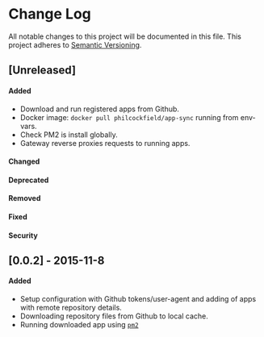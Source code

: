 # Change Log
All notable changes to this project will be documented in this file.
This project adheres to [Semantic Versioning](http://semver.org/).


## [Unreleased]
#### Added
- Download and run registered apps from Github.
- Docker image: `docker pull philcockfield/app-sync` running from env-vars.
- Check PM2 is install globally.
- Gateway reverse proxies requests to running apps.

#### Changed
#### Deprecated
#### Removed
#### Fixed
#### Security

## [0.0.2] - 2015-11-8
#### Added
- Setup configuration with Github tokens/user-agent and adding of apps with remote repository details.
- Downloading repository files from Github to local cache.
- Running downloaded app using [`pm2`](http://pm2.keymetrics.io/)
